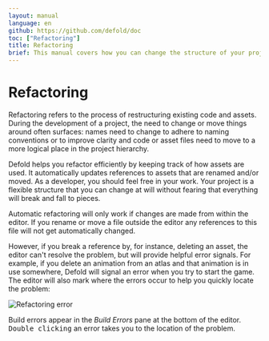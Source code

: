 ```yaml
---
layout: manual
language: en
github: https://github.com/defold/doc
toc: ["Refactoring"]
title: Refactoring
brief: This manual covers how you can change the structure of your project easily with the help of powerful refactoring.
---
```


# Refactoring

Refactoring refers to the process of restructuring existing code and assets. During the development of a project, the need to change or move things around often surfaces: names need to change to adhere to naming conventions or to improve clarity and code or asset files need to move to a more logical place in the project hierarchy.

Defold helps you refactor efficiently by keeping track of how assets are used. It automatically updates references to assets that are renamed and/or moved. As a developer, you should feel free in your work. Your project is a flexible structure that you can change at will without fearing that everything will break and fall to pieces.

<div class='important' markdown='1'>
Automatic refactoring will only work if changes are made from within the editor. If you rename or move a file outside the editor any references to this file will not get automatically changed.
</div>

However, if you break a reference by, for instance, deleting an asset, the editor can't resolve the problem, but will provide helpful error signals. For example, if you delete an animation from an atlas and that animation is in use somewhere, Defold will signal an error when you try to start the game. The editor will also mark where the errors occur to help you quickly locate the problem:

![Refactoring error](../images/workflow/delete_error.png)

Build errors appear in the *Build Errors* pane at the bottom of the editor. <kbd>Double clicking</kbd> an error takes you to the location of the problem.
